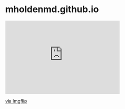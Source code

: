 # mholdenmd.github.io

<div style="width:360px;max-width:100%;"><div style="height:0;padding-bottom:64.17%;position:relative;"><iframe width="360" height="231" style="position:absolute;top:0;left:0;width:100%;height:100%;" frameBorder="0" src="https://imgflip.com/embed/5ihy9y"></iframe></div><p><a href="https://imgflip.com/gif/5ihy9y">via Imgflip</a></p></div>
